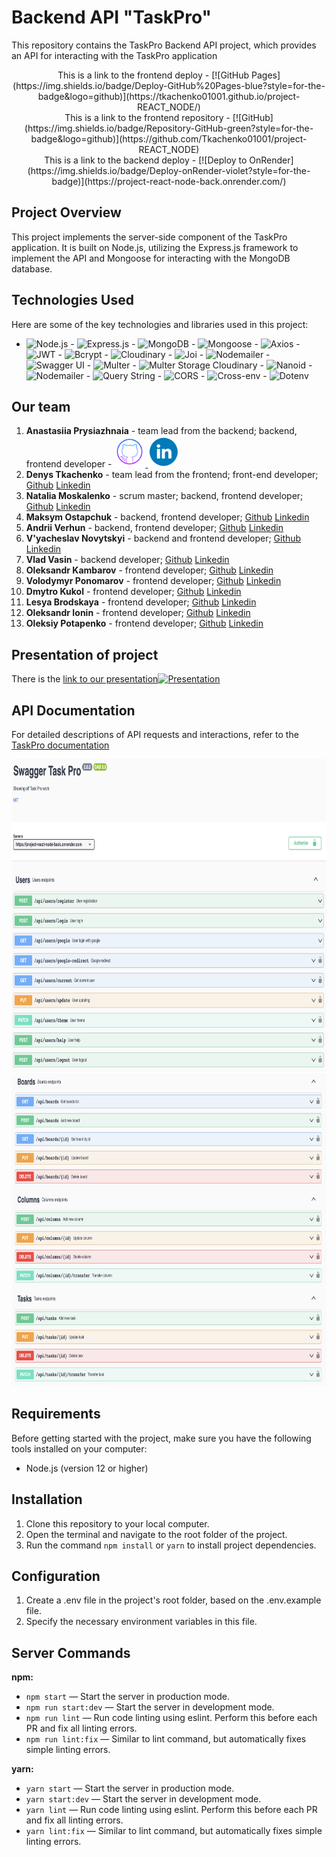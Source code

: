 # Backend API "TaskPro"

This repository contains the TaskPro Backend API project, which provides an API for interacting with the TaskPro application

<div align="center">This is a link to the frontend deploy - [![GitHub Pages](https://img.shields.io/badge/Deploy-GitHub%20Pages-blue?style=for-the-badge&logo=github)](https://tkachenko01001.github.io/project-REACT_NODE/) </div>

<div align="center">This is a link to the frontend repository - [![GitHub](https://img.shields.io/badge/Repository-GitHub-green?style=for-the-badge&logo=github)](https://github.com/Tkachenko01001/project-REACT_NODE) </div>

<div align="center">This is a link to the backend deploy - [![Deploy to OnRender](https://img.shields.io/badge/Deploy-onRender-violet?style=for-the-badge)](https://project-react-node-back.onrender.com/) </div>

## Project Overview

This project implements the server-side component of the TaskPro application. It is built on Node.js, utilizing the Express.js framework to implement the API and Mongoose for interacting with the MongoDB database.

## Technologies Used

Here are some of the key technologies and libraries used in this project:

- ![Node.js](https://img.shields.io/badge/Node.js-14-green) - ![Express.js](https://img.shields.io/badge/Express.js-4.18-blue) - ![MongoDB](https://img.shields.io/badge/MongoDB-4.4-lightgreen) - ![Mongoose](https://img.shields.io/badge/Mongoose-7.4-orange) - ![Axios](https://img.shields.io/badge/Axios-1.4-red) - ![JWT](https://img.shields.io/badge/JSON%20Web%20Token-9.0-yellow) - ![Bcrypt](https://img.shields.io/badge/Bcrypt-5.1-purple) - ![Cloudinary](https://img.shields.io/badge/Cloudinary-1.40-brightgreen) - ![Joi](https://img.shields.io/badge/Joi-17.9-lightblue) - ![Nodemailer](https://img.shields.io/badge/Nodemailer-6.9-blue) - ![Swagger UI](https://img.shields.io/badge/Swagger%20UI-5.0-lightgrey) - ![Multer](https://img.shields.io/badge/Multer-1.4.5--lts.1-lightgrey) - ![Multer Storage Cloudinary](https://img.shields.io/badge/Multer%20Storage%20Cloudinary-4.0-lightgrey) - ![Nanoid](https://img.shields.io/badge/Nanoid-3.3.4-lightgrey) - ![Nodemailer](https://img.shields.io/badge/Nodemailer-6.9-lightgrey) - ![Query String](https://img.shields.io/badge/Query%20String-7.0-lightgrey) - ![CORS](https://img.shields.io/badge/CORS-2.8-lightgrey) - ![Cross-env](https://img.shields.io/badge/Cross--env-7.0-lightgrey) - ![Dotenv](https://img.shields.io/badge/Dotenv-16.3-lightgrey)

## Our team

1. **Anastasiia Prysiazhnaia** - team lead from the backend; backend, frontend developer - <a href="https://github.com/Anastasia-front">
   <img src='./images/github.png' alt="Github repository" width="50" height='50'>
   </a>
   <a href="https://www.linkedin.com/in/anastasiia-prysiazhnaia">
   <img src='./images/linkedin.png' alt="Linkedin profile"  width="50" height='50'>
   </a>
2. **Denys Tkachenko** - team lead from the frontend; front-end developer; [Github](https://github.com/Tkachenko01001) [Linkedin](https://www.linkedin.com/in/denis-tkachenko-developer/)
3. **Natalia Moskalenko** - scrum master; backend, frontend developer; [Github](https://github.com/Nataly-Moskalenko) [Linkedin](https://www.linkedin.com/in/nataly-moskalenko/)
4. **Maksym Ostapchuk** - backend, frontend developer; [Github](https://github.com/gadgetadd) [Linkedin](https://www.linkedin.com/in/maksym-ostapchukk/)
5. **Andrii Verhun** - backend, frontend developer; [Github](https://github.com/Andrii-Verhun) [Linkedin](https://www.linkedin.com/in/andrii-verhun/)
6. **V'yacheslav Novytskyi** - backend and frontend developer; [Github](https://github.com/W-Novytskyi) [Linkedin](https://www.linkedin.com/in/viacheslav-novytskyi-22a26b278/)
7. **Vlad Vasin** - backend developer; [Github](https://github.com/Sldvld) [Linkedin]()
8. **Oleksandr Kambarov** - frontend developer; [Github](https://github.com/OleksandrKambarov) [Linkedin](https://www.linkedin.com/in/oleksandrkambarov/)
9. **Volodymyr Ponomarov** - frontend developer; [Github](https://github.com/ripper3061) [Linkedin](https://www.linkedin.com/in/volodymyr-ponomarov/)
10. **Dmytro Kukol** - frontend developer; [Github](https://github.com/demonsys) [Linkedin]()
11. **Lesya Brodskaya** - frontend developer; [Github](https://github.com/Lesya-Brodskaya) [Linkedin](https://www.linkedin.com/in/lesia-brodska/)
12. **Oleksandr Ionin** - frontend developer; [Github](https://github.com/Ionytch) [Linkedin](https://www.linkedin.com/in/oleksandr-ionin-225aa61b4/)
13. **Oleksiy Potapenko** - frontend developer; [Github](https://github.com/gambel1) [Linkedin](https://www.linkedin.com/in/alexpotapenko/)

## Presentation of project

There is the [link to our presentation](https://nodejs69.slack.com/files/U05C0BJ82BV/F05N8JKEN6M/_______________________bugbusters__1_.pptx)[![Presentation](https://www.flaticon.com/ru/free-icon/payment-method_11817673)](https://nodejs69.slack.com/files/U05C0BJ82BV/F05N8JKEN6M/_______________________bugbusters__1_.pptx)

## API Documentation

For detailed descriptions of API requests and interactions, refer to the [TaskPro documentation](https://project-react-node-back.onrender.com/api-docs)

<img src="./images/users.png" alt="TaskPro API Documentation Users" width="900" height="500">
<img src="./images/boards-columns-tasks.png" alt="TaskPro API Documentation Boards-Columns-Tasks" width="900" height="500">

## Requirements

Before getting started with the project, make sure you have the following tools installed on your computer:

- Node.js (version 12 or higher)

## Installation

1. Clone this repository to your local computer.
2. Open the terminal and navigate to the root folder of the project.
3. Run the command `npm install` or `yarn` to install project dependencies.

## Configuration

1. Create a .env file in the project's root folder, based on the .env.example file.
2. Specify the necessary environment variables in this file.

## Server Commands

**npm:**

- `npm start` — Start the server in production mode.
- `npm run start:dev` — Start the server in development mode.
- `npm run lint` — Run code linting using eslint. Perform this before each PR and fix all linting errors.
- `npm run lint:fix` — Similar to lint command, but automatically fixes simple linting errors.

**yarn:**

- `yarn start` — Start the server in production mode.
- `yarn start:dev` — Start the server in development mode.
- `yarn lint` — Run code linting using eslint. Perform this before each PR and fix all linting errors.
- `yarn lint:fix` — Similar to lint command, but automatically fixes simple linting errors.
